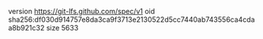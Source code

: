 version https://git-lfs.github.com/spec/v1
oid sha256:df030d914757e8da3ca9f3713e2130522d5cc7440ab743556ca4cdaa8b921c32
size 5633
